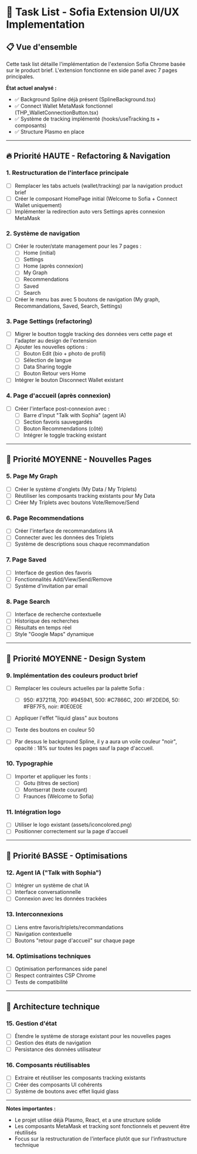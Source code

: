 # 🎯 Task List - Sofia Extension UI/UX Implementation

## 📋 Vue d'ensemble

Cette task list détaille l'implémentation de l'extension Sofia Chrome basée sur le product brief. L'extension fonctionne en side panel avec 7 pages principales.

**État actuel analysé :**
- ✅ Background Spline déjà présent (SplineBackground.tsx)
- ✅ Connect Wallet MetaMask fonctionnel (THP_WalletConnectionButton.tsx)
- ✅ Système de tracking implémenté (hooks/useTracking.ts + composants)
- ✅ Structure Plasmo en place

---

## 🔥 Priorité HAUTE - Refactoring & Navigation

### 1. Restructuration de l'interface principale
- [ ] Remplacer les tabs actuels (wallet/tracking) par la navigation product brief
- [ ] Créer le composant HomePage initial (Welcome to Sofia + Connect Wallet uniquement)
- [ ] Implémenter la redirection auto vers Settings après connexion MetaMask

### 2. Système de navigation
- [ ] Créer le router/state management pour les 7 pages :
  - [ ] Home (initial)
  - [ ] Settings
  - [ ] Home (après connexion) 
  - [ ] My Graph
  - [ ] Recommendations
  - [ ] Saved
  - [ ] Search
- [ ] Créer le menu bas avec 5 boutons de navigation (My graph, Recommandations, Saved, Search, Settings)

### 3. Page Settings (refactoring)
- [ ] Migrer le boutton toggle tracking des données vers cette page et l'adapter au design de l'extension
- [ ] Ajouter les nouvelles options :
  - [ ] Bouton Edit (bio + photo de profil)
  - [ ] Sélection de langue
  - [ ] Data Sharing toggle
  - [ ] Bouton Retour vers Home
- [ ] Intégrer le bouton Disconnect Wallet existant

### 4. Page d'accueil (après connexion)
- [ ] Créer l'interface post-connexion avec :
  - [ ] Barre d'input "Talk with Sophia" (agent IA)
  - [ ] Section favoris sauvegardés
  - [ ] Bouton Recommendations (côté)
  - [ ] Intégrer le toggle tracking existant

---

## 🎨 Priorité MOYENNE - Nouvelles Pages

### 5. Page My Graph
- [ ] Créer le système d'onglets (My Data / My Triplets)
- [ ] Réutiliser les composants tracking existants pour My Data
- [ ] Créer My Triplets avec boutons Vote/Remove/Send

### 6. Page Recommendations
- [ ] Créer l'interface de recommandations IA
- [ ] Connecter avec les données des Triplets
- [ ] Système de descriptions sous chaque recommandation

### 7. Page Saved
- [ ] Interface de gestion des favoris
- [ ] Fonctionnalités Add/View/Send/Remove
- [ ] Système d'invitation par email

### 8. Page Search
- [ ] Interface de recherche contextuelle
- [ ] Historique des recherches
- [ ] Résultats en temps réel
- [ ] Style "Google Maps" dynamique

---

## 🎨 Priorité MOYENNE - Design System

### 9. Implémentation des couleurs product brief
- [ ] Remplacer les couleurs actuelles par la palette Sofia :
  - [ ] 950: #372118, 700: #945941, 500: #C7866C, 200: #F2DED6, 50: #FBF7F5, noir: #0E0E0E
- [ ] Appliquer l'effet "liquid glass" aux boutons
- [ ] Texte des boutons en couleur 50
- [ ] Par dessus le background Spline, il y a aura un voile couleur "noir", opacité : 18% sur toutes les pages sauf la page d'accueil.  



### 10. Typographie
- [ ] Importer et appliquer les fonts :
  - [ ] Gotu (titres de section)
  - [ ] Montserrat (texte courant)
  - [ ] Fraunces (Welcome to Sofia)

### 11. Intégration logo
- [ ] Utiliser le logo existant (assets/iconcolored.png)
- [ ] Positionner correctement sur la page d'accueil

---

## 🔧 Priorité BASSE - Optimisations

### 12. Agent IA ("Talk with Sophia")
- [ ] Intégrer un système de chat IA
- [ ] Interface conversationnelle
- [ ] Connexion avec les données trackées

### 13. Interconnexions
- [ ] Liens entre favoris/triplets/recommandations
- [ ] Navigation contextuelle
- [ ] Boutons "retour page d'accueil" sur chaque page

### 14. Optimisations techniques
- [ ] Optimisation performances side panel
- [ ] Respect contraintes CSP Chrome
- [ ] Tests de compatibilité

---

## 📱 Architecture technique

### 15. Gestion d'état
- [ ] Étendre le système de storage existant pour les nouvelles pages
- [ ] Gestion des états de navigation
- [ ] Persistance des données utilisateur

### 16. Composants réutilisables
- [ ] Extraire et réutiliser les composants tracking existants
- [ ] Créer des composants UI cohérents
- [ ] Système de boutons avec effet liquid glass

---

**Notes importantes :**
- Le projet utilise déjà Plasmo, React, et a une structure solide
- Les composants MetaMask et tracking sont fonctionnels et peuvent être réutilisés
- Focus sur la restructuration de l'interface plutôt que sur l'infrastructure technique